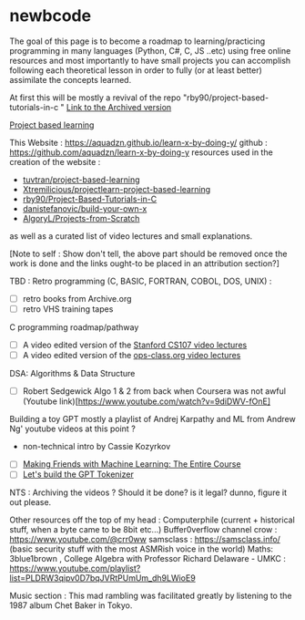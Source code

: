 # newbcode

The goal of this page is to become a roadmap to learning/practicing programming
in many languages (Python, C#, C, JS ..etc) using free online resources
and most importantly to have small projects you can accomplish following
each theoretical lesson in order to fully (or at least better) assimilate
the concepts learned.

At first this will be mostly a revival of the repo "rby90/project-based-tutorials-in-c "
[Link to the Archived version](https://web.archive.org/web/20201007222812/https://github.com/rby90/Project-Based-Tutorials-in-C)

[Project based learning](https://github.com/practical-tutorials/project-based-learning)

This Website : https://aquadzn.github.io/learn-x-by-doing-y/
github : https://github.com/aquadzn/learn-x-by-doing-y
resources used in the creation of the website : 
* [tuvtran/project-based-learning](https://github.com/tuvtran/project-based-learning)
* [Xtremilicious/projectlearn-project-based-learning](https://github.com/Xtremilicious/projectlearn-project-based-learning)
* [rby90/Project-Based-Tutorials-in-C](https://github.com/rby90/Project-Based-Tutorials-in-C)
* [danistefanovic/build-your-own-x](https://github.com/danistefanovic/build-your-own-x)
* [AlgoryL/Projects-from-Scratch](https://github.com/AlgoryL/Projects-from-Scratch)

as well as a curated list of video lectures and small explanations.

[Note to self : Show don't tell, the above part should be removed once the work is done and the links ought-to be placed in an attribution section?]

TBD :
Retro programming (C, BASIC, FORTRAN, COBOL, DOS, UNIX) :
- [ ] retro books from Archive.org
- [ ] retro VHS training tapes

C programming roadmap/pathway
- [ ] A video edited version of the [Stanford CS107 video lectures](https://www.youtube.com/playlist?list=PL9D558D49CA734A02)
- [ ] A video edited version of the [ops-class.org video lectures](https://ops-class.org)

DSA: Algorithms & Data Structure
- [ ] Robert Sedgewick Algo 1 & 2 from back when Coursera was not awful (Youtube link)[https://www.youtube.com/watch?v=9diDWV-fOnE]

Building a toy GPT mostly a playlist of Andrej Karpathy and ML from Andrew Ng' youtube videos at this point ? 
+ non-technical intro by Cassie Kozyrkov

- [ ] [Making Friends with Machine Learning: The Entire Course](https://www.youtube.com/watch?v=1vkb7BCMQd0)
- [ ] [Let's build the GPT Tokenizer](https://www.youtube.com/watch?v=zduSFxRajkE)

NTS : Archiving the videos ? Should it be done? is it legal? dunno, figure it out please. 

Other resources off the top of my head :
Computerphile (current + historical stuff, when a byte came to be 8bit etc...)
Buffer0verflow channel
crow : https://www.youtube.com/@crr0ww
samsclass : https://samsclass.info/ (basic security stuff with the most ASMRish voice in the world)
Maths: 
3blue1brown , 
College Algebra with Professor Richard Delaware - UMKC : https://www.youtube.com/playlist?list=PLDRW3qipv0D7bqJVRtPUmUm_dh9LWioE9

Music section :
This mad rambling was facilitated greatly by listening to the 1987 album Chet Baker in Tokyo.
